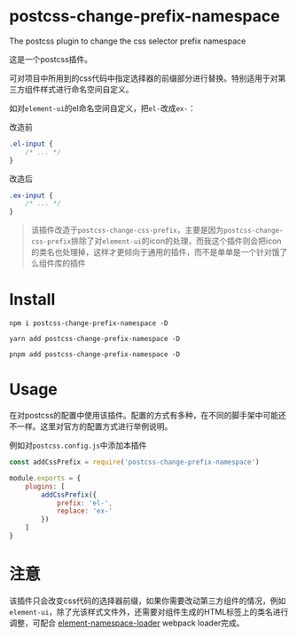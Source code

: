 # postcss-change-prefix-namespace

The postcss plugin to change the css selector prefix namespace

这是一个postcss插件。

可对项目中所用到的css代码中指定选择器的前缀部分进行替换。特别适用于对第三方组件样式进行命名空间自定义。

如对`element-ui`的el命名空间自定义，把`el-`改成`ex-`：

改造前
```css
.el-input {
    /* ... */
}
```
改造后
```css
.ex-input {
    /* ... */
}
```

> 该插件改造于`postcss-change-css-prefix`，主要是因为`postcss-change-css-prefix`排除了对`element-ui`的icon的处理，而我这个插件则会把icon的类名也处理掉，这样才更倾向于通用的插件，而不是单单是一个针对饿了么组件库的插件

# Install
```
npm i postcss-change-prefix-namespace -D

yarn add postcss-change-prefix-namespace -D

pnpm add postcss-change-prefix-namespace -D
```

# Usage

在对postcss的配置中使用该插件。配置的方式有多种，在不同的脚手架中可能还不一样。这里对官方的配置方式进行举例说明。

例如对`postcss.config.js`中添加本插件

```js
const addCssPrefix = require('postcss-change-prefix-namespace')

module.exports = {
    plugins: [
        addCssPrefix({
            prefix: 'el-',
            replace: 'ex-'
        })
    ]
}
```

# 注意
该插件只会改变css代码的选择器前缀，如果你需要改动第三方组件的情况，例如`element-ui`，除了光该样式文件外，还需要对组件生成的HTML标签上的类名进行调整，可配合 [element-namespace-loader](https://github.com/pekonchan/element-namespace-loader) webpack loader完成。